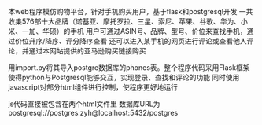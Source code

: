 本web程序模仿购物平台，针对手机购买用户，基于flask和postgresql开发
一共收集576部十大品牌（诺基亚、摩托罗拉、三星、索尼、苹果、谷歌、华为、小米、一加、华硕）的手机
用户可通过ASIN号、品牌、型号、价位来查找手机，通过价位升序/降序、评分降序查看
还可以进入某手机的网页进行评论或查看他人评论，并通过本网站提供的亚马逊购买链接购买

用import.py将其导入postgre数据库的phones表。整个程序代码采用Flask框架
使得python与Postgresql能够交互，实现登录、查找和评论的功能
同时使用javascript对部分html组件进行控制，使程序更好地运行

js代码直接被包含在两个html文件里
数据库URL为postgresql://postgres:zyh@localhost:5432/postgres
